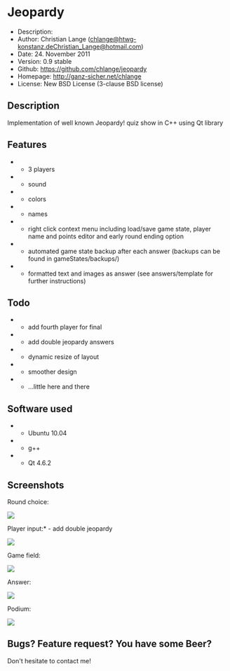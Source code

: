 Jeopardy
========

* Description:	
* Author:	Christian Lange (<chlange@htwg-konstanz.de><Christian_Lange@hotmail.com>)
* Date:		24. November 2011
* Version:	0.9 stable
* Github:	https://github.com/chlange/jeopardy
* Homepage:	http://ganz-sicher.net/chlange
* License:	New BSD License (3-clause BSD license)

Description
-----------

Implementation of well known Jeopardy! quiz show in C++ using Qt library

Features
--------

* - 3 players
* - sound
* - colors
* - names
* - right click context menu including load/save game state, player name and points editor and early round ending option
* - automated game state backup after each answer (backups can be found in gameStates/backups/)
* - formatted text and images as answer (see answers/template for further instructions)

Todo
----

* - add fourth player for final
* - add double jeopardy answers
* - dynamic resize of layout
* - smoother design
* - ...little here and there

Software used
-------------

* - Ubuntu 10.04
* - g++
* - Qt 4.6.2

Screenshots
-----------

Round choice:

![](http://i.imgur.com/PdzVW.png)

Player input:* - add double jeopardy

![](http://i.imgur.com/kZTJF.png)

Game field:

![](http://i.imgur.com/TojZ7.png)

Answer:

![](http://i.imgur.com/hMVrk.png)

Podium:

![](http://i.imgur.com/lIQgj.png)

Bugs? Feature request? You have some Beer?
------------------------------------------

Don't hesitate to contact me!
